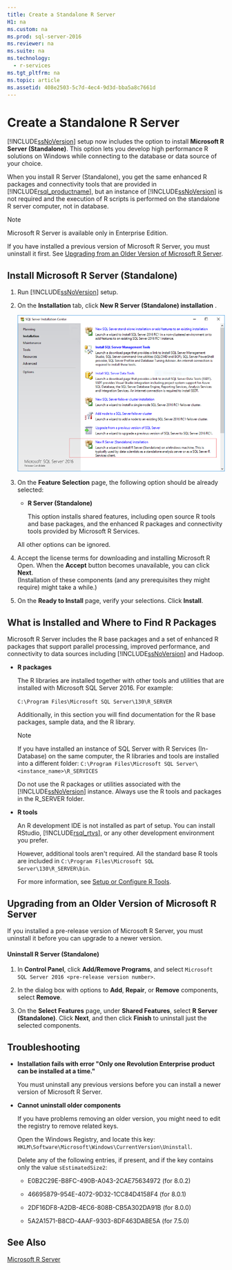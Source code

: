 ```yaml
---
title: Create a Standalone R Server
H1: na
ms.custom: na
ms.prod: sql-server-2016
ms.reviewer: na
ms.suite: na
ms.technology: 
  - r-services
ms.tgt_pltfrm: na
ms.topic: article
ms.assetid: 408e2503-5c7d-4ec4-9d3d-bba5a8c7661d
---
```

# Create a Standalone R Server
  [!INCLUDE[ssNoVersion](../../Token/Other/ssNoVersion_md.md)] setup now includes the option to install **Microsoft R Server \(Standalone\)**. This option lets you develop high performance R solutions on Windows while connecting to the database or data source of your choice.   
  
 When you install R Server \(Standalone\), you get the same enhanced R packages and connectivity tools that are provided in [!INCLUDE[rsql_productname](../../Token/Other/rsql_productname_md.md)], but an instance of [!INCLUDE[ssNoVersion](../../Token/Other/ssNoVersion_md.md)] is not required and the execution of R scripts is performed on the standalone R server computer, not in database.  
  
> [!NOTE]  
>  Microsoft R Server is available only in Enterprise Edition.  
>   
>  If you have installed a previous version of Microsoft R Server, you must uninstall it first.  See [Upgrading from an Older Version of Microsoft R Server](#bkmk_Uninstall).  
  
##  <a name="bkmk_installRServicesInDatabase"></a> Install Microsoft R Server \(Standalone\)  
  
1.  Run [!INCLUDE[ssNoVersion](../../Token/Other/ssNoVersion_md.md)] setup.  
  
2.  On the **Installation** tab, click **New R Server \(Standalone\) installation** .  
  
     ![Setup option for R Server Standalone](../../Images/Image/ImageNotContaina/rsql_RStandaloneSetup.png "rsql_RStandaloneSetup")  
  
3.  On the **Feature Selection** page, the following option should be already selected:  
  
    -   **R Server \(Standalone\)**  
  
         This  option installs shared features, including open source R tools and base packages, and the enhanced R packages and connectivity tools provided by Microsoft R Services.  
  
     All other options can be ignored.  
  
4.  Accept the license terms for downloading and installing Microsoft R Open. When the **Accept** button becomes unavailable, you can click **Next**.  
(Installation of these components \(and any prerequisites they might require\) might take a while.)   
     
  
5.  On the **Ready to Install** page, verify your selections. Click **Install**.  
  
  
## What is Installed and Where to Find R Packages  
 Microsoft R Server includes the R base packages and a set of enhanced R packages that support parallel processing, improved performance, and connectivity to data sources including [!INCLUDE[ssNoVersion](../../Token/Other/ssNoVersion_md.md)] and Hadoop.  
  
-   **R  packages**  
  
     The R libraries are installed together with other tools and utilities that are installed with Microsoft SQL Server 2016. For example:  
  
     `C:\Program Files\Microsoft SQL Server\130\R_SERVER`  
  
     Additionally, in this section you will find documentation for the R base packages, sample data, and the R library.  
  
    > [!NOTE]  
    >  If you have installed an instance of SQL Server with R Services \(In\-Database\) on the same computer, the R libraries and tools are installed into a different folder:  `C:\Program Files\Microsoft SQL Server\<instance_name>\R_SERVICES`  
    >   
    >  Do not use the R packages or utilities associated with the [!INCLUDE[ssNoVersion](../../Token/Other/ssNoVersion_md.md)] instance. Always use the R tools and packages in the R\_SERVER folder.  
  
-   **R  tools**  
  
     An R development IDE is not installed as part of setup. You can install RStudio, [!INCLUDE[rsql_rtvs](../../Token/Other/rsql_rtvs_md.md)],  or any other development environment you prefer.  
  
     However, additional tools aren't required. All the standard base R tools are included in `C:\Program Files\Microsoft SQL Server\130\R_SERVER\bin`.  
  
     For more information, see [Setup or Configure R Tools](../../Topics/TopicNameNotContainA/Setup-or-Configure-R-Tools.md).  
  
##  <a name="bkmk_Uninstall"></a> Upgrading from an Older Version of Microsoft R Server  
 If you installed a pre-release version of Microsoft R Server, you must uninstall it before you can upgrade to a newer version.  
  
#### Uninstall R Server \(Standalone\)  
  
1.  In **Control Panel**, click **Add\/Remove Programs**, and select `Microsoft SQL Server 2016 <pre-release version number>`.  
  
2.  In the dialog box with options to **Add**, **Repair**, or **Remove** components, select **Remove**.  
  
3.  On the **Select Features** page, under **Shared Features**, select **R Server \(Standalone\)**. Click **Next**, and then click **Finish** to uninstall just the selected components.  
  
## Troubleshooting  
  
-   **Installation fails with error "Only one Revolution Enterprise product can be installed at a time."**  
  
     You must uninstall any previous versions before you can install a newer version of Microsoft R Server.  
  
-   **Cannot uninstall older components**  
  
     If you have problems removing an older version, you might need to edit the registry to remove related keys.  
  
     Open the Windows Registry, and locate this key: `HKLM\Software\Microsoft\Windows\CurrentVersion\Uninstall`.  
  
     Delete any of the following entries, if present, and if the key contains only the value `sEstimatedSize2`:  
  
    -   E0B2C29E\-B8FC\-490B\-A043\-2CAE75634972        \(for 8.0.2\)  
  
    -   46695879\-954E\-4072\-9D32\-1CC84D4158F4        \(for 8.0.1\)  
  
    -   2DF16DF8\-A2DB\-4EC6\-808B\-CB5A302DA91B        \(for 8.0.0\)  
  
    -   5A2A1571\-B8CD\-4AAF\-9303\-8DF463DABE5A        \(for 7.5.0\)  
  
## See Also  
 [Microsoft R Server](../../Topics/TopicNameNotContainA/R-Server--Standalone-.md)  
  
  